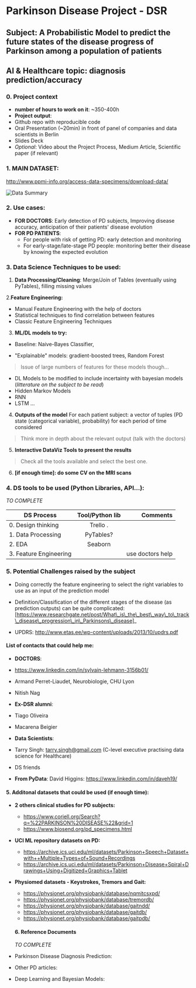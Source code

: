 # Parkinson Disease Project - DSR
## Subject: A Probabilistic Model to predict the future states of the disease progress of Parkinson among a population of patients
## AI & Healthcare topic: diagnosis prediction/accuracy

### 0. Project context
* **number of hours to work on it**: ~350-400h 
* **Project output**: 
 * Github repo with reproducible code
 * Oral Presentation (~20min) in front of panel of companies and data scientists in Berlin 
 * Slides Deck
 * _Optional_: Video about the Project Process, Medium Article, Scientific paper (if relevant)

### 1. **MAIN DATASET**: 
http://www.ppmi-info.org/access-data-specimens/download-data/

![Data Summary](https://github.com/AMDonati/parkinson-disease-project/blob/master/PPMI%20data%20summary.png)


### 2. Use cases: 
* **FOR DOCTORS**: Early detection of PD subjects, Improving disease accuracy, anticipation of their patients' disease evolution 
* **FOR PD PATIENTS**: 
  * For people with risk of getting PD: early detection and monitoring 
  * For early-stage/late-stage PD people: monitoring better their disease by knowing the expected evolution
  
### 3. Data Science Techniques to be used: 
1. **Data Processing/Cleaning**: Merge/Join of Tables (eventually using PyTables), filling missing values

2.**Feature Engineering:**
  * Manual Feature Engineering with the help of doctors 
  * Statistical techniques to find correlation between features
  * Classic Feature Engineering Techniques 
  
3. **ML/DL models to try:** 
 * Baseline: Naive-Bayes Classifier, 
 
 
 * "Explainable" models: gradient-boosted trees, Random Forest
> Issue of large numbers of features for these models though...

 * DL Models to be modified to include incertainty with bayesian models (_litterature on the subject to be read_)
  * Hidden Markov Models
  * RNN
  * LSTM
  ...
  
4. **Outputs of the model**
For each patient subject: a vector of tuples (PD state (categorical variable), probability) for each period of time considered
> Think more in depth about the relevant output (talk with the doctors)

5. **Interactive DataViz Tools to present the results**
> Check all the tools available and select the best one. 

6. **[if enough time]: do some CV on the MRI scans**

### 4. DS tools to be used (Python Libraries, API...): 
_TO COMPLETE_

| **DS Process**           | Tool/Python lib         | Comments       |
| ----------------         |:-------------:          | -----:         |
| 0. Design thinking       | Trello .                |                |
| 1. Data Processing       | PyTables?               |                |
| 2. EDA                   | Seaborn                 |                |
| 3. Feature Engineering   |                         |use doctors help|

### 5. Potential Challenges raised by the subject
* Doing correctly the feature engineering to select the right variables to use as an input of the prediction model
* Definition/Classification of the different stages of the disease (as prediction outputs) can be quite complicated: 
[https://www.researchgate.net/post/What\_is\_the\_best\_way\_to\_track\_disease\_progression\_in\_Parkinsons\_disease]_

* UPDRS: http://www.etas.ee/wp-content/uploads/2013/10/updrs.pdf

#### List of contacts that could help me: 
* **DOCTORS**: 
 * https://www.linkedin.com/in/sylvain-lehmann-3156b01/
 * Armand Perret-Liaudet, Neurobiologie, CHU Lyon
 * Nitish Nag 
 
* **Ex-DSR alumni**: 
 * Tiago Oliveira
 * Macarena Beigier
 
* **Data Scientists**: 
 * Tarry Singh: tarry.singh@gmail.com (C-level executive practising data science for Healthcare)
 * DS friends
 
* **From PyData**: 
David Higgins: https://www.linkedin.com/in/daveh19/

#### 5. Additonal datasets that could be used (if enough time):
* **2 others clinical studies for PD subjects:** 
  * https://www.coriell.org/Search?q=%22PARKINSON%20DISEASE%22&grid=1
  * https://www.biosend.org/pd_specimens.html
  
* **UCI ML repository datasets on PD:**
  * https://archive.ics.uci.edu/ml/datasets/Parkinson+Speech+Dataset+with++Multiple+Types+of+Sound+Recordings
  * https://archive.ics.uci.edu/ml/datasets/Parkinson+Disease+Spiral+Drawings+Using+Digitized+Graphics+Tablet
  
* **Physiomed datasets - Keystrokes, Tremors and Gait:**
  * https://physionet.org/physiobank/database/nqmitcsxpd/
  * https://physionet.org/physiobank/database/tremordb/
  * https://physionet.org/physiobank/database/gaitndd/
  * https://physionet.org/physiobank/database/gaitdb/
  * https://physionet.org/physiobank/database/gaitpdb/
  
  #### 6. Reference Documents
  _TO COMPLETE_
  
 * Parkinson Disease Diagnosis Prediction: 
 
 * Other PD articles:
 
 * Deep Learning and Bayesian Models: 
 
  







